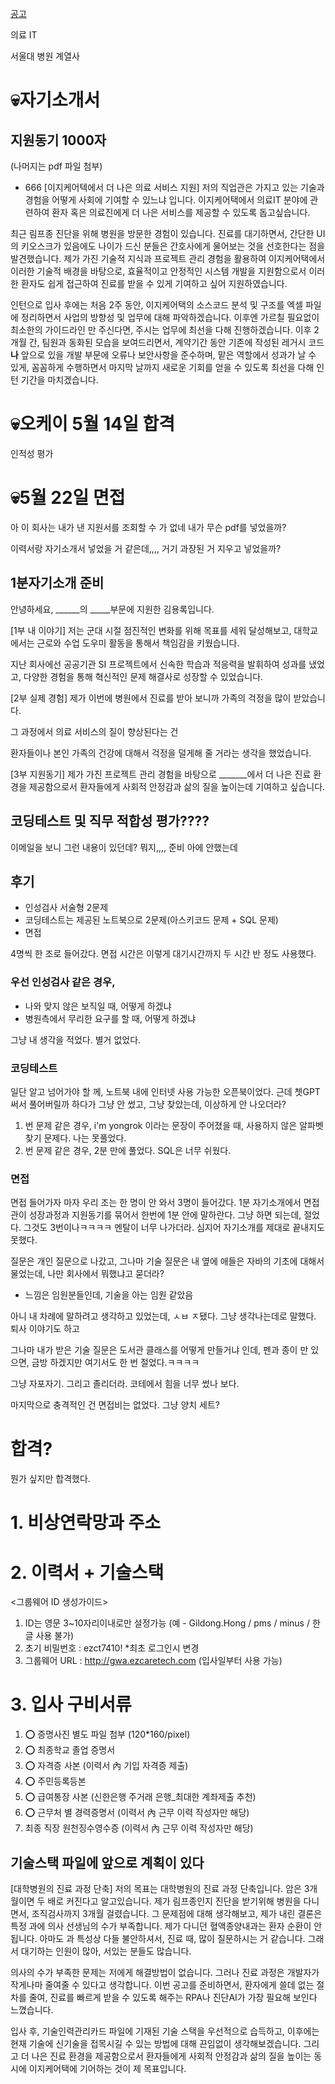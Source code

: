 
[공고](https://www.jobkorea.co.kr/Recruit/GI_Read/44490489?Oem_Code=C1&sc=7)

의료 IT

서울대 병원 계열사


# 💀자기소개서
## 지원동기 1000자
(나머지는 pdf 파일 첨부)

- 666
[이지케어텍에서 더 나은 의료 서비스 지원]
저의 직업관은 가지고 있는 기술과 경험을 어떻게 사회에 기여할 수 있느냐 입니다. 이지케어택에서 의료IT 분야에 관련하여 환자 혹은 의료진에게 더 나은 서비스를 제공할 수 있도록 돕고싶습니다.

최근 림프종 진단을 위해 병원을 방문한 경험이 있습니다. 진료를 대기하면서, 간단한 UI의 키오스크가 있음에도 나이가 드신 분들은 간호사에게 물어보는 것을 선호한다는 점을 발견했습니다. 제가 가진 기술적 지식과 프로젝트 관리 경험을 활용하여 이지케어택에서 이러한 기술적 배경을 바탕으로, 효율적이고 안정적인 시스템 개발을 지원함으로서 이러한 환자도 쉽게 접근하여 진료를 받을 수 있게 기여하고 싶어 지원하였습니다.

인턴으로 입사 후에는 처음 2주 동안, 이지케어택의 소스코드 분석 및 구조를 엑셀 파일에 정리하면서 사업의 방향성 및 업무에 대해 파악하겠습니다. 이후엔 가르칠 필요없이 최소한의 가이드라인 만 주신다면, 주시는 업무에 최선을 다해 진행하겠습니다.
이후 2개월 간, 팀원과 동화된 모습을 보여드리면서, 계약기간 동안 기존에 작성된 레거시 코드**나** 앞으로 있을 개발 부문에 오류나 보안사항을 준수하며, 맡은 역할에서 성과가 날 수 있게, 꼼꼼하게 수행하면서 마지막 날까지 새로운 기회를 얻을 수 있도록 최선을 다해 인턴 기간을 마치겠습니다.


# 💀오케이 5월 14일 합격
인적성 평가

# 💀5월 22일 면접
아 이 회사는 내가 낸 지원서를 조회할 수 가 없네
내가 무슨 pdf를 넣었을까?

이력서랑 자기소개서 넣었을 거 같은데,,,, 거기 과장된 거 지우고 넣었을까?



## 1분자기소개 준비
안녕하세요, ______의 _____부문에 지원한 김용록입니다. 

[1부 내 이야기]
저는 군대 시절 점진적인 변화를 위해 목표를 세워 달성해보고, 
대학교에서는 근로와 수업 도우미 
활동을 통해서 책임감을 키웠습니다.

지난 회사에선 공공기관 SI 프로젝트에서 신속한 학습과 적응력을 발휘하여 성과를 냈었고,
다양한 경험을 통해 혁신적인 문제 해결사로 성장할 수 있었습니다. 


[2부 실제 경험]
제가 이번에 병원에서 진료를 받아 보니까
가족의 걱정을 많이 받았습니다.

그 과정에서 의료 서비스의 질이 향상된다는 건

환자들이나 본인 가족의 
건강에 대해서 걱정을 덜게해 줄 거라는 생각을 했었습니다.


[3부 지원동기]
제가 가진 프로젝트 관리 경험을 바탕으로 _______에서 더 나은 진료 환경을 제공함으로서 
환자들에게 사회적 안정감과 삶의 질을 높이는데 기여하고 싶습니다.


## 코딩테스트 및 직무 적합성 평가????
이메일을 보니 그런 내용이 있던데?
뭐지,,,, 준비 아에 안했는데


## 후기
- 인성검사 서술형 2문제
- 코딩테스트는 제공된 노트북으로 2문제(아스키코드 문제 + SQL 문제)
- 면접

4명씩 한 조로 들어갔다.
면접 시간은 이렇게 대기시간까지 두 시간 반 정도 사용했다.

### 우선 인성검사 같은 경우,

- 나와 맞지 않은 보직일 때, 어떻게 하겠냐
- 병원측에서 무리한 요구를 할 때, 어떻게 하겠냐

그냥 내 생각을 적었다. 별거 없었다.

### 코딩테스트
일단 알고 넘어가야 할 께, 노트북 내에 인터넷 사용 가능한 오픈북이었다. 근데 쳇GPT 써서 풀어버릴까 하다가 그냥 안 썼고, 그냥 찾았는데, 이상하게 안 나오더라?

1. 번 문제 같은 경우, i'm yongrok 이라는 문장이 주어졌을 때, 사용하지 않은 알파벳 찾기 문제다. 나는 못풀었다.
2. 번 문제 같은 경우, 2분 만에 풀었다. SQL은 너무 쉬웠다.


### 면접
면접 들어가자 마자 우리 조는 한 명이 안 와서 3명이 들어갔다. 1분 자기소개에서 면접관이 성장과정과 지원동기를 묶어서 한번에 1분 안에 말하란다. 그냥 하면 되는데, 절었다. 그것도 3번이나ㅋㅋㅋㅋ 멘탈이 너무 나가더라. 심지어 자기소개를 제대로 끝내지도 못했다.

질문은 개인 질문으로 나갔고, 그나마 기술 질문은 내 옆에 애들은 자바의 기초에 대해서 물었는데, 나만 회사에서 뭐했냐고 묻더라?

- 느낌은 임원분들인데, 기술을 아는 임원 같았음

아니 내 차례에 말하려고 생각하고 있었는데, ㅅㅂ ㅈ됐다. 그냥 생각나는데로 말했다. 
퇴사 이야기도 하고 

그나마 내가 받은 기술 질문은 도서관 클래스를 어떻게 만들거냐 인데, 펜과 종이 만 있으면, 금방 하겠지만 여기서도 한 번 절었다.ㅋㅋㅋㅋ

그냥 자포자기. 그리고 졸리더라. 코테에서 힘을 너무 썼나 보다.

마지막으로 충격적인 건 면접비는 없었다. 그냥 양치 세트?



# 합격?
뭔가 싶지만 합격했다.
# 1. 비상연락망과 주소
# 2. 이력서 + 기술스택 
<그룹웨어 ID 생성가이드>
1. ID는 영문 3~10자리이내로만 설정가능
   (예 - Gildong.Hong / pms / minus / 한글 사용 불가)
2. 초기 비밀번호 : ezct7410! *최초 로그인시 변경
3. 그룹웨어 URL :  http://gwa.ezcaretech.com
   (입사일부터 사용 가능)

   
# 3. 입사 구비서류
1. ⭕️ 증명사진 별도 파일 첨부 (120*160/pixel)
2. ⭕️ 최종학교 졸업 증명서
3. ⭕️ 자격증 사본 (이력서 內 기입 자격증 제출)
4. ⭕️ 주민등록등본
5. ⭕️ 급여통장 사본 (신한은행 주거래 은행_최대한 계좌제출 추천)
6. ⭕️ 근무처 별 경력증명서 (이력서 內 근무 이력 작성자만 해당)
7. 최종 직장 원천징수영수증 (이력서 內 근무 이력 작성자만 해당)





## 기술스택 파일에 앞으로 계획이 있다

[대학병원의 진료 과정 단축]
저의 목표는 대학병원의 진료 과정 단축입니다. 암은 3개월이면 두 배로 커진다고 알고있습니다.
제가 림프종인지 진단을 받기위해 병원을 다니면서, 조직검사까지 3개월 걸렸습니다.
그 문제점에 대해 생각해보고, 제가 내린 결론은 특정 과에 의사 선생님의 수가 부족합니다. 제가 다니던 혈액종양내과는 환자 순환이 안됩니다. 아마도 과 특성상 다들 불안하셔서, 진료 때, 많이 질문하시는 거 같습니다. 그래서 대기하는 인원이 많아, 서있는 분들도 많습니다.

의사의 수가 부족한 문제는 저에게 해결방법이 없습니다. 그러나 진료 과정은 개발자가 작게나마 줄여줄 수 있다고 생각합니다.
이번 공고를 준비하면서, 환자에게 쓸데 없는 절차를 줄여, 진료를 빠르게 받을 수 있도록 해주는 RPA나 진단AI가 가장 필요해 보인다 느꼈습니다.

입사 후, 기술인력관리카드 파일에 기재된 기술 스택을 우선적으로 습득하고, 이후에는 현재 기술에 신기술을 접목시길 수 있는 방법에 대해 끈임없이 생각해보겠습니다.
그리고 더 나은 진료 환경을 제공함으로서 환자들에게 사회적 안정감과 삶의 질을 높이는 동시에 이지케어택에 기어하는 것이 제 목표입니다.






